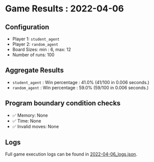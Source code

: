 
# Game Results : 2022-04-06


 ## Configuration 

 - Player 1: `student_agent`
 - Player 2: `random_agent`
 - Board Sizes: min : 6, max: 12
 - Number of runs: 100


 ## Aggregate Results 

 - `student_agent` : Win percentage : 41.0% (41/100 in 0.006 seconds.)
 - `random_agent` : Win percentage : 59.0% (59/100 in 0.006 seconds.)


 ## Program boundary condition checks 

 - :white_check_mark: Memory: None
 - :white_check_mark: Time: None
 - :white_check_mark: Invalid moves: None


 ## Logs 

 Full game execution logs can be found in [2022-04-06_logs.json](2022-04-06_logs.json).


